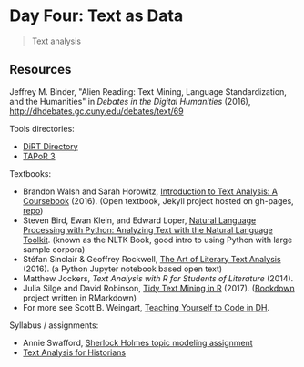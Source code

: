 # Day Four: Text as Data

> Text analysis

## Resources

Jeffrey M. Binder, "Alien Reading: Text Mining, Language Standardization, and the Humanities" in *Debates in the Digital Humanities* (2016),
http://dhdebates.gc.cuny.edu/debates/text/69

Tools directories:
- [DiRT Directory](http://dirtdirectory.org/)
- [TAPoR 3](http://tapor.ca/home)

Textbooks:
- Brandon Walsh and Sarah Horowitz, [Introduction to Text Analysis: A Coursebook](http://walshbr.com/textanalysiscoursebook/) (2016). (Open textbook, Jekyll project hosted on gh-pages, [repo](https://github.com/walshbr/textanalysiscoursebook))
- Steven Bird, Ewan Klein, and Edward Loper, [Natural Language Processing with Python: Analyzing Text with the Natural Language Toolkit](http://www.nltk.org/book/). (known as the NLTK Book, good intro to using Python with large sample corpora)
- Stéfan Sinclair & Geoffrey Rockwell, [The Art of Literary Text Analysis](https://github.com/sgsinclair/alta/blob/master/ipynb/ArtOfLiteraryTextAnalysis.ipynb) (2016). (a Python Jupyter notebook based open text)
- Matthew Jockers, *Text Analysis with R for Students of Literature* (2014).
- Julia Silge and David Robinson, [Tidy Text Mining in R](http://tidytextmining.com/) (2017). ([Bookdown](https://bookdown.org/) project written in RMarkdown)
- For more see Scott B. Weingart, [Teaching Yourself to Code in DH](http://scottbot.net/teaching-yourself-to-code-in-dh/).

Syllabus / assignments:
- Annie Swafford, [Sherlock Holmes topic modeling assignment](https://sherlockholmeslondondh.wordpress.com/2015/03/23/topic-modeling-assignment/)
- [Text Analysis for Historians](http://lincolnmullen.com/courses/text-analysis.2016/)